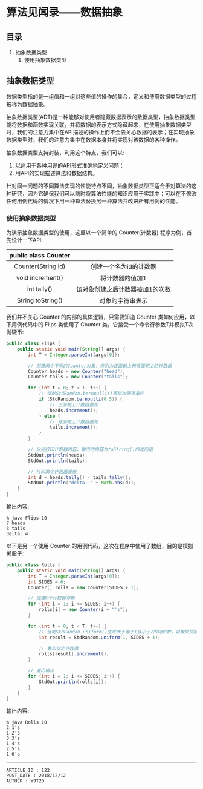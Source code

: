 
# 算法见闻录——数据抽象 #

## 目录 ##

1. 抽象数据类型
    1. 使用抽象数据类型

## 抽象数据类型 ##

数据类型指的是一组值和一组对这些值的操作的集合，定义和使用数据类型的过程被称为数据抽象。

抽象数据类型(ADT)是一种能够对使用者隐藏数据表示的数据类型，抽象数据类型能将数据和函数实现关联，并将数据的表示方式隐藏起来，在使用抽象数据类型时，我们的注意力集中在API描述的操作上而不会去关心数据的表示；在实现抽象数据类型时，我们的注意力集中在数据本身并将实现对该数据的各种操作。

抽象数据类型支持封装，利用这个特点，我们可以:

1. 以适用于各种用途的API形式准确地定义问题；
2. 用API的实现描述算法和数据结构。

针对同一问题的不同算法实现的性能特点不同，抽象数据类型正适合于对算法的这种研究，因为它确保我们可以随时将算法性能的知识应用于实践中：可以在不修改任何用例代码的情况下用一种算法替换另一种算法并改进所有用例的性能。

### 使用抽象数据类型 ###

为演示抽象数据类型的使用，这里以一个简单的 Counter(计数器) 程序为例，首先设计一下API:

| public class Counter |                              |
| :------------------: | :--------------------------: |
| Counter(String id)   | 创建一个名为id的计数器         |
| void increment()     | 将计数器的值加1                |
| int tally()          | 该对象创建之后计数器被加1的次数 |
| String toString()    | 对象的字符串表示               |

我们并不关心 Counter 的内部的具体逻辑，只需要知道 Counter 类如何应用，以下用例代码中的 Flips 类使用了 Counter 类，它接受一个命令行参数T并模拟T次抛硬币:

```Java
public class Flips {
    public static void main(String[] args) {
        int T = Integer.parseInt(args[0]);

        // 创建两个不同的Counter对象，分别为正面朝上和背面朝上的计数器
        Counter heads = new Counter("head");
        Counter tails = new Counter("tails");

        for (int t = 0; t < T; t++) {
            // 借助StdRandom.bernoulli()模拟抛硬币事件
            if (StdRandom.bernoulli(0.5)) {
                // 正面朝上计数器叠加
                heads.increment();                
            } else {
                // 背面朝上计数器叠加
                tails.increment();
            }
        }

        // 分别打印计数器内容，输出的内容为toString()的返回值
        StdOut.println(heads);
        StdOut.println(tails);

        // 打印两个计数器差值
        int d = heads.tally() - tails.tally();
        StdOut.println("delta: " + Math.abs(d));
    }
}
```

输出内容:

```
% java Flips 10
7 heads
3 tails
delta: 4
```

以下是另一个使用 Counter 的用例代码，这次在程序中使用了数组，目的是模拟掷骰子:

```Java
public class Rolls {
    public static void main(String[] args) {
        int T = Integer.parseInt(args[0]);
        int SIDES = 6;
        Counter[] rolls = new Counter[SIDES + 1];

        // 创建6个计数器对象
        for (int i = 1; i <= SIDES; i++) {
            rolls[i] = new Counter(i + "'s");
        }

        for (int t = 0; t < T; t++) {
            // 借助StdRandom.uniform()生成大于等于1且小于7的随机数，以模拟掷骰子事件
            int result = StdRandom.uniform(1, SIDES + 1);

            // 叠加指定计数器
            rolls[result].increment();
        }

        // 遍历输出
        for (int i = 1; i <= SIDES; i++) {
            StdOut.println(rolls[i]);
        }
    }
}
```

输出内容:

```
% java Rolls 10
2 1's
1 2's
3 3's
1 4's
2 5's
1 6's
```

---

```
ARTICLE_ID : 122
POST_DATE : 2018/12/12
AUTHER : WJT20
```
